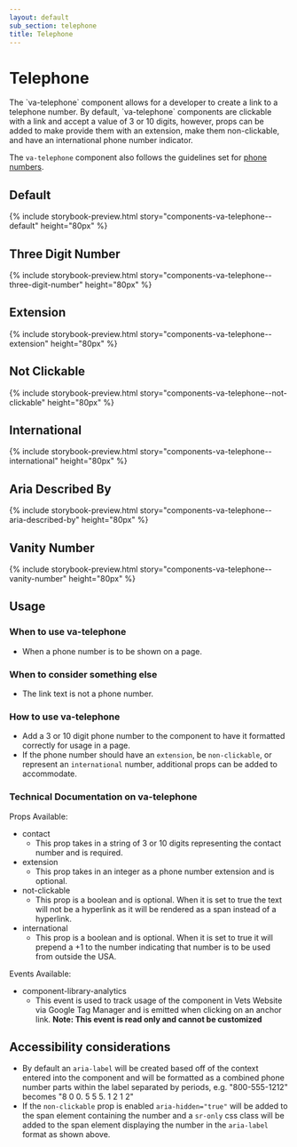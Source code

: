 ```yaml
---
layout: default
sub_section: telephone
title: Telephone
---
```


# Telephone

<div class="va-introtext" markdown="1">
The `va-telephone` component allows for a developer to create a link to a telephone number. By default, `va-telephone` components are clickable with a link and accept a value of 3 or 10 digits, however, props can be added to make provide them with an extension, make them non-clickable, and have an international phone number indicator.

The `va-telephone` component also follows the guidelines set for <a href="https://design.va.gov/content-style-guide/dates-and-numbers#phone-numbers">phone numbers</a>.
</div>

## Default

{% include storybook-preview.html story="components-va-telephone--default" height="80px" %}

## Three Digit Number

{% include storybook-preview.html story="components-va-telephone--three-digit-number" height="80px" %}

## Extension

{% include storybook-preview.html story="components-va-telephone--extension" height="80px" %}

## Not Clickable

{% include storybook-preview.html story="components-va-telephone--not-clickable" height="80px" %}

## International

{% include storybook-preview.html story="components-va-telephone--international" height="80px" %}

## Aria Described By

{% include storybook-preview.html story="components-va-telephone--aria-described-by" height="80px" %}

## Vanity Number

{% include storybook-preview.html story="components-va-telephone--vanity-number" height="80px" %}

## Usage

### When to use va-telephone

- When a phone number is to be shown on a page.

### When to consider something else

- The link text is not a phone number.

### How to use va-telephone

- Add a 3 or 10 digit phone number to the component to have it formatted correctly for usage in a page.
- If the phone number should have an `extension`, be `non-clickable`, or represent an `international` number, additional props can be added to accommodate.

### Technical Documentation on va-telephone

Props Available:
- contact 
    - This prop takes in a string of 3 or 10 digits representing the contact number and is required.
- extension	
    - This prop takes in an integer as a phone number extension and is optional.
- not-clickable
    - This prop is a boolean and is optional. When it is set to true the text will not be a hyperlink as it will be rendered as a span instead of a hyperlink.
- international
    - This prop is a boolean and is optional. When it is set to true it will prepend a +1 to the number indicating that number is to be used from outside the USA.

Events Available:
- component-library-analytics
    - This event is used to track usage of the component in Vets Website via Google Tag Manager and is emitted when clicking on an anchor link. **Note: This event is read only and cannot be customized**

## Accessibility considerations

- By default an `aria-label` will be created based off of the context entered into the component and will be formatted as a combined phone number parts within the label separated by periods, e.g. "800-555-1212" becomes "8 0 0. 5 5 5. 1 2 1 2"
- If the `non-clickable` prop is enabled `aria-hidden="true"` will be added to the span element containing the  number and a `sr-only` css class will be added to the span element displaying the number in the `aria-label` format as shown above. 